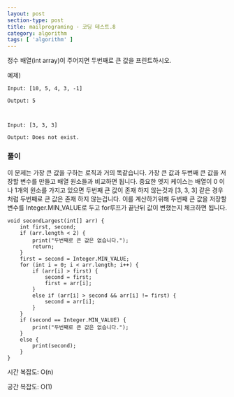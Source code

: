 ```yaml
---
layout: post
section-type: post
title: mailprograming - 코딩 테스트.8
category: algorithm
tags: [ 'algorithm' ]
---
```


정수 배열(int array)이 주어지면 두번째로 큰 값을 프린트하시오.



예제)
```
Input: [10, 5, 4, 3, -1]

Output: 5



Input: [3, 3, 3]

Output: Does not exist.
```

### 풀이

이 문제는 가장 큰 값을 구하는 로직과 거의 똑같습니다. 가장 큰 값과 두번째 큰 값을 저장할 변수를 만들고 배열 원소들과 비교하면 됩니다. 중요한 엣지 케이스는 배열이 0 이나 1개의 원소를 가지고 있으면 두번째 큰 값이 존재 하지 않는것과 [3, 3, 3] 같은 경우 처럼 두번째로 큰 값은 존재 하지 않는겁니다. 이를 계산하기위해 두번째 큰 값을 저장할 변수를 Integer.MIN_VALUE로 두고 for루프가 끝난뒤 값이 변했는지 체크하면 됩니다.


```
void secondLargest(int[] arr) {
    int first, second;
    if (arr.length < 2) {
        print("두번째로 큰 값은 없습니다.");
        return;
    }
    first = second = Integer.MIN_VALUE;
    for (int i = 0; i < arr.length; i++) {
        if (arr[i] > first) {
            second = first;
            first = arr[i];
        }
        else if (arr[i] > second && arr[i] != first) {
            second = arr[i];
        }
    }
    if (second == Integer.MIN_VALUE) {
        print("두번째로 큰 값은 없습니다.");
    }
    else {
        print(second);
    }
}
```

시간 복잡도: O(n)

공간 복잡도: O(1)
